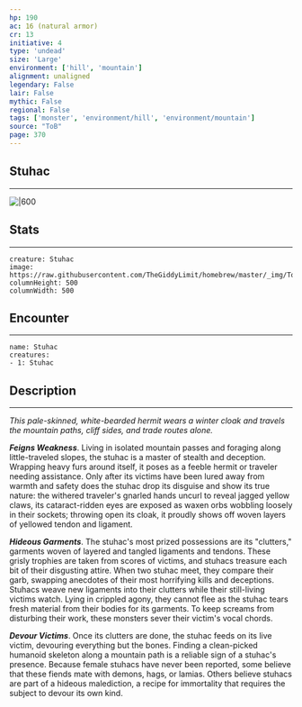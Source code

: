 ```yaml
---
hp: 190
ac: 16 (natural armor)
cr: 13
initiative: 4
type: 'undead'    
size: 'Large'
environment: ['hill', 'mountain']
alignment: unaligned
legendary: False
lair: False
mythic: False
regional: False
tags: ['monster', 'environment/hill', 'environment/mountain']
source: "ToB"
page: 370
---
```


## Stuhac
---

![|600](https://raw.githubusercontent.com/TheGiddyLimit/homebrew/master/_img/ToB/Stuhac.webp)

## Stats
---

```statblock
creature: Stuhac
image: https://raw.githubusercontent.com/TheGiddyLimit/homebrew/master/_img/ToB/token/Stuhac.png
columnHeight: 500
columnWidth: 500
```

## Encounter
---

```encounter-table
name: Stuhac
creatures:
- 1: Stuhac
```

## Description
---
_This pale-skinned, white-bearded hermit wears a winter cloak and travels the mountain paths, cliff sides, and trade routes alone._

**_Feigns Weakness_**. Living in isolated mountain passes and foraging along little-traveled slopes, the stuhac is a master of stealth and deception. Wrapping heavy furs around itself, it poses as a feeble hermit or traveler needing assistance. Only after its victims have been lured away from warmth and safety does the stuhac drop its disguise and show its true nature: the withered traveler's gnarled hands uncurl to reveal jagged yellow claws, its cataract-ridden eyes are exposed as waxen orbs wobbling loosely in their sockets; throwing open its cloak, it proudly shows off woven layers of yellowed tendon and ligament.

**_Hideous Garments_**. The stuhac's most prized possessions are its "clutters," garments woven of layered and tangled ligaments and tendons. These grisly trophies are taken from scores of victims, and stuhacs treasure each bit of their disgusting attire. When two stuhac meet, they compare their garb, swapping anecdotes of their most horrifying kills and deceptions.
Stuhacs weave new ligaments into their clutters while their still-living victims watch. Lying in crippled agony, they cannot flee as the stuhac tears fresh material from their bodies for its garments. To keep screams from disturbing their work, these monsters sever their victim's vocal chords.

**_Devour Victims_**. Once its clutters are done, the stuhac feeds on its live victim, devouring everything but the bones. Finding a clean-picked humanoid skeleton along a mountain path is a reliable sign of a stuhac's presence.
Because female stuhacs have never been reported, some believe that these fiends mate with demons, hags, or lamias. Others believe stuhacs are part of a hideous malediction, a recipe for immortality that requires the subject to devour its own kind.






